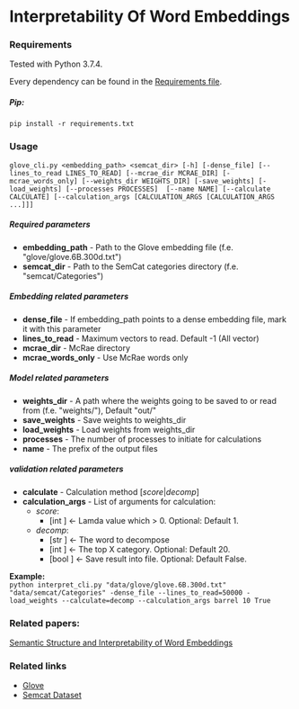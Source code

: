 # Interpretability Of Word Embeddings

### **Requirements**

Tested with Python 3.7.4.<br>

Every dependency can be found in the [Requirements file](requirements.txt).

##### **Pip:**

`pip install -r requirements.txt`

### **Usage**

`
glove_cli.py <embedding_path> <semcat_dir>
             [-h] [-dense_file] [--lines_to_read LINES_TO_READ]
                  [--mcrae_dir MCRAE_DIR] [-mcrae_words_only]
                  [--weights_dir WEIGHTS_DIR] [-save_weights]
                  [-load_weights] [--processes PROCESSES] 
                  [--name NAME] [--calculate CALCULATE]
                  [--calculation_args [CALCULATION_ARGS [CALCULATION_ARGS ...]]]
`

##### **Required parameters**
- **embedding_path** - Path to the Glove embedding file (f.e. "glove/glove.6B.300d.txt")
- **semcat_dir** - Path to the SemCat categories directory (f.e. "semcat/Categories")
##### **Embedding related parameters**
- **dense_file** - If embedding_path points to a dense embedding file, mark it with this parameter
- **lines_to_read** - Maximum vectors to read. Default -1 (All vector)
- **mcrae_dir** - McRae directory
- **mcrae_words_only** - Use McRae words only
##### **Model related parameters**
- **weights_dir** - A path where the weights going to be saved to or read from (f.e. "weights/"), 
                    Default "out/"
- **save_weights** - Save weights to weights_dir
- **load_weights** - Load weights from weights_dir
- **processes** - The number of processes to initiate for calculations
- **name** - The prefix of the output files
##### **validation related parameters**
- **calculate** - Calculation method \[_score_|_decomp_\]
- **calculation_args** - List of arguments for calculation:
  - _score_: <br>
    - \[int \] <- Lamda value which > 0. Optional: Default 1.
  - _decomp_: <br>
    - \[str \] <- The word to decompose <br>
    - \[int \] <- The top X category. Optional: Default 20. <br>
    - \[bool \] <- Save result into file. Optional: Default False.

**Example:**<br>
`python interpret_cli.py "data/glove/glove.6B.300d.txt"
"data/semcat/Categories"
-dense_file
--lines_to_read=50000
-load_weights
--calculate=decomp
--calculation_args
barrel
10
True`

### **Related papers:** 

[Semantic Structure and Interpretability of Word Embeddings](https://arxiv.org/pdf/1711.00331.pdf)

### **Related links**

- [Glove](https://nlp.stanford.edu/projects/glove/)<br>
- [Semcat Dataset](https://github.com/avaapm/SEMCATdataset2018)
